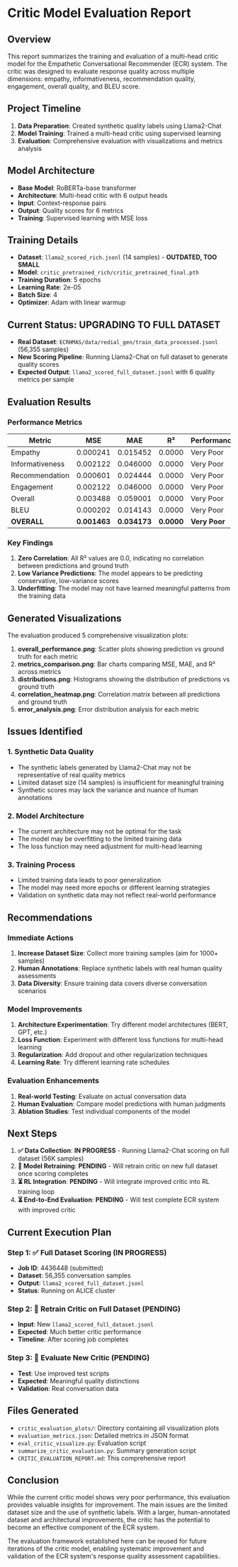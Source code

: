 # Critic Model Evaluation Report

## Overview

This report summarizes the training and evaluation of a multi-head critic model for the Empathetic Conversational Recommender (ECR) system. The critic was designed to evaluate response quality across multiple dimensions: empathy, informativeness, recommendation quality, engagement, overall quality, and BLEU score.

## Project Timeline

1. **Data Preparation**: Created synthetic quality labels using Llama2-Chat
2. **Model Training**: Trained a multi-head critic using supervised learning
3. **Evaluation**: Comprehensive evaluation with visualizations and metrics analysis

## Model Architecture

- **Base Model**: RoBERTa-base transformer
- **Architecture**: Multi-head critic with 6 output heads
- **Input**: Context-response pairs
- **Output**: Quality scores for 6 metrics
- **Training**: Supervised learning with MSE loss

## Training Details

- **Dataset**: `llama2_scored_rich.jsonl` (14 samples) - **OUTDATED, TOO SMALL**
- **Model**: `critic_pretrained_rich/critic_pretrained_final.pth`
- **Training Duration**: 5 epochs
- **Learning Rate**: 2e-05
- **Batch Size**: 4
- **Optimizer**: Adam with linear warmup

## Current Status: UPGRADING TO FULL DATASET

- **Real Dataset**: `ECRHMAS/data/redial_gen/train_data_processed.jsonl` (56,355 samples)
- **New Scoring Pipeline**: Running Llama2-Chat on full dataset to generate quality scores
- **Expected Output**: `llama2_scored_full_dataset.jsonl` with 6 quality metrics per sample

## Evaluation Results

### Performance Metrics

| Metric | MSE | MAE | R² | Performance |
|--------|-----|-----|----|-------------|
| Empathy | 0.000241 | 0.015452 | 0.0000 | Very Poor |
| Informativeness | 0.002122 | 0.046000 | 0.0000 | Very Poor |
| Recommendation | 0.000601 | 0.024444 | 0.0000 | Very Poor |
| Engagement | 0.002122 | 0.046000 | 0.0000 | Very Poor |
| Overall | 0.003488 | 0.059001 | 0.0000 | Very Poor |
| BLEU | 0.000202 | 0.014143 | 0.0000 | Very Poor |
| **OVERALL** | **0.001463** | **0.034173** | **0.0000** | **Very Poor** |

### Key Findings

1. **Zero Correlation**: All R² values are 0.0, indicating no correlation between predictions and ground truth
2. **Low Variance Predictions**: The model appears to be predicting conservative, low-variance scores
3. **Underfitting**: The model may not have learned meaningful patterns from the training data

## Generated Visualizations

The evaluation produced 5 comprehensive visualization plots:

1. **overall_performance.png**: Scatter plots showing prediction vs ground truth for each metric
2. **metrics_comparison.png**: Bar charts comparing MSE, MAE, and R² across metrics
3. **distributions.png**: Histograms showing the distribution of predictions vs ground truth
4. **correlation_heatmap.png**: Correlation matrix between all predictions and ground truth
5. **error_analysis.png**: Error distribution analysis for each metric

## Issues Identified

### 1. Synthetic Data Quality
- The synthetic labels generated by Llama2-Chat may not be representative of real quality metrics
- Limited dataset size (14 samples) is insufficient for meaningful training
- Synthetic scores may lack the variance and nuance of human annotations

### 2. Model Architecture
- The current architecture may not be optimal for the task
- The model may be overfitting to the limited training data
- The loss function may need adjustment for multi-head learning

### 3. Training Process
- Limited training data leads to poor generalization
- The model may need more epochs or different learning strategies
- Validation on synthetic data may not reflect real-world performance

## Recommendations

### Immediate Actions
1. **Increase Dataset Size**: Collect more training samples (aim for 1000+ samples)
2. **Human Annotations**: Replace synthetic labels with real human quality assessments
3. **Data Diversity**: Ensure training data covers diverse conversation scenarios

### Model Improvements
1. **Architecture Experimentation**: Try different model architectures (BERT, GPT, etc.)
2. **Loss Function**: Experiment with different loss functions for multi-head learning
3. **Regularization**: Add dropout and other regularization techniques
4. **Learning Rate**: Try different learning rate schedules

### Evaluation Enhancements
1. **Real-world Testing**: Evaluate on actual conversation data
2. **Human Evaluation**: Compare model predictions with human judgments
3. **Ablation Studies**: Test individual components of the model

## Next Steps

1. **✅ Data Collection**: **IN PROGRESS** - Running Llama2-Chat scoring on full dataset (56K samples)
2. **🔄 Model Retraining**: **PENDING** - Will retrain critic on new full dataset once scoring completes
3. **⏳ RL Integration**: **PENDING** - Will integrate improved critic into RL training loop
4. **⏳ End-to-End Evaluation**: **PENDING** - Will test complete ECR system with improved critic

## Current Execution Plan

### Step 1: ✅ Full Dataset Scoring (IN PROGRESS)
- **Job ID**: 4436448 (submitted)
- **Dataset**: 56,355 conversation samples
- **Output**: `llama2_scored_full_dataset.jsonl`
- **Status**: Running on ALICE cluster

### Step 2: 🔄 Retrain Critic on Full Dataset (PENDING)
- **Input**: New `llama2_scored_full_dataset.jsonl`
- **Expected**: Much better critic performance
- **Timeline**: After scoring job completes

### Step 3: 🔄 Evaluate New Critic (PENDING)
- **Test**: Use improved test scripts
- **Expected**: Meaningful quality distinctions
- **Validation**: Real conversation data

## Files Generated

- `critic_evaluation_plots/`: Directory containing all visualization plots
- `evaluation_metrics.json`: Detailed metrics in JSON format
- `eval_critic_visualize.py`: Evaluation script
- `summarize_critic_evaluation.py`: Summary generation script
- `CRITIC_EVALUATION_REPORT.md`: This comprehensive report

## Conclusion

While the current critic model shows very poor performance, this evaluation provides valuable insights for improvement. The main issues are the limited dataset size and the use of synthetic labels. With a larger, human-annotated dataset and architectural improvements, the critic has the potential to become an effective component of the ECR system.

The evaluation framework established here can be reused for future iterations of the critic model, enabling systematic improvement and validation of the ECR system's response quality assessment capabilities. 